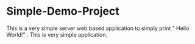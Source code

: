# Simple-Demo-Project
This is a very simple server web based application to simply print " Hello World!" . This is very simple application.
